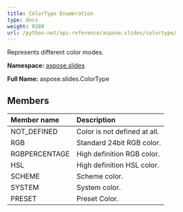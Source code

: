 ```yaml
---
title: ColorType Enumeration
type: docs
weight: 9280
url: /python-net/api-reference/aspose.slides/colortype/
---
```


Represents different color modes.

**Namespace:** [aspose.slides](/slides/python-net/api-reference/aspose.slides/)

**Full Name:** aspose.slides.ColorType



## **Members**
|**Member name**|**Description**|
| :- | :- |
|NOT_DEFINED|Color is not defined at all.|
|RGB|Standard 24bit RGB color.|
|RGBPERCENTAGE|High definition RGB color.|
|HSL|High definition HSL color.|
|SCHEME|Scheme color.|
|SYSTEM|System color.|
|PRESET|Preset Color.|
